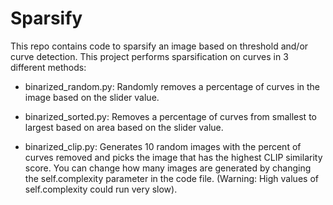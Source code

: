 # Sparsify

This repo contains code to sparsify an image based on threshold and/or curve detection. This project performs sparsification on curves in 3 different methods:

- binarized_random.py: Randomly removes a percentage of curves in the image based on the slider value. 
  
- binarized_sorted.py: Removes a percentage of curves from smallest to largest based on area based on the slider value.
  
- binarized_clip.py: Generates 10 random images with the percent of curves removed and picks the image that has the highest CLIP similarity score. You can change how many images are generated by changing the self.complexity parameter in the code file. (Warning: High values of self.complexity could run very slow).

